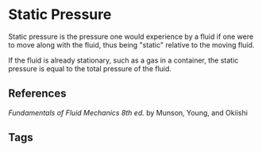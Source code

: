 # Static Pressure 

Static pressure is the pressure one would experience by a fluid if one were to move along with the fluid, thus being "static" relative to the moving fluid.

If the fluid is already stationary, such as a gas in a container, the static pressure is equal to the total pressure of the fluid.

## References
*Fundamentals of Fluid Mechanics 8th ed.* by Munson, Young, and Okiishi

## Tags

